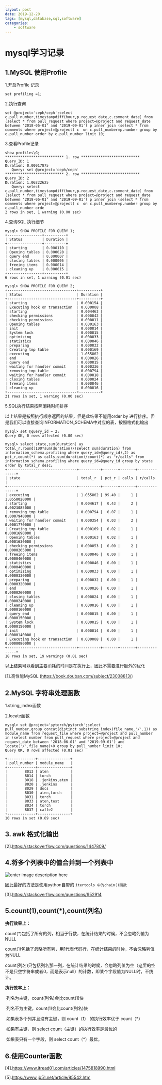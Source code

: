 ```yaml
---
layout: post
date: 2019-12-20
tags: [mysql,database,sql,software]
categories:
    - software
---
```

# mysql学习记录

## 1.MySQL 使用Profile

1.开启Profile 记录

```
set profiling =1;
```
<!-- more -->

2.执行查询

```
set @project='ceph/ceph';select c.pull_number,timestampdiff(hour,p.request_date,c.comment_date) from (select * from pull_request where project=@project and request_date between '2018-06-01' and '2019-09-01') p inner join (select * from comments where project=@project) c  on c.pull_number=p.number group by c.pull_number order by c.pull_number limit 10;
```

3.查看Profile记录

```
show profiles\G;
*************************** 1. row ***************************
Query_ID: 1
Duration: 0.00017875
   Query: set @project='ceph/ceph'
*************************** 2. row ***************************
Query_ID: 2
Duration: 1.06222625
   Query: select c.pull_number,timestampdiff(hour,p.request_date,c.comment_date) from (select * from pull_request where project=@project and request_date between '2018-06-01' and '2019-09-01') p inner join (select * from comments where project=@project) c  on c.pull_number=p.number group by c.pull_number orde
2 rows in set, 1 warning (0.00 sec)

```

4.查询SQL 执行细节

```
mysql> SHOW PROFILE FOR QUERY 1;
+----------------+----------+
| Status         | Duration |
+----------------+----------+
| starting       | 0.000110 |
| Opening tables | 0.000028 |
| query end      | 0.000007 |
| closing tables | 0.000005 |
| freeing items  | 0.000014 |
| cleaning up    | 0.000015 |
+----------------+----------+
6 rows in set, 1 warning (0.01 sec)

```

```
mysql> SHOW PROFILE FOR QUERY 2;
+--------------------------------+----------+
| Status                         | Duration |
+--------------------------------+----------+
| starting                       | 0.000154 |
| Executing hook on transaction  | 0.000008 |
| starting                       | 0.004463 |
| checking permissions           | 0.000042 |
| checking permissions           | 0.000011 |
| Opening tables                 | 0.000163 |
| init                           | 0.000014 |
| System lock                    | 0.000015 |
| optimizing                     | 0.000033 |
| statistics                     | 0.000046 |
| preparing                      | 0.000032 |
| Creating tmp table             | 0.000169 |
| executing                      | 1.055802 |
| end                            | 0.000026 |
| query end                      | 0.000015 |
| waiting for handler commit     | 0.000336 |
| removing tmp table             | 0.000794 |
| waiting for handler commit     | 0.000018 |
| closing tables                 | 0.000024 |
| freeing items                  | 0.000046 |
| cleaning up                    | 0.000016 |
+--------------------------------+----------+
21 rows in set, 1 warning (0.00 sec)

```

5.SQL执行结果按照消耗时间排序

以上结果是按照执行顺序返回的结果，但是此结果不能用order by 进行排序。但是我们可以直接查询INFORMATION_SCHEMA中对应的表，按照格式化输出

```
mysql> set @query_id = 2;
Query OK, 0 rows affected (0.00 sec)

```



```
mysql> select state,sum(duration) as total_r,round(100*sum(duration)/(select sum(duration) from information_schema.profiling where query_id=@query_id),2) as pct_r,count(*) as calls,sum(duration)/count(*) as "r/calls" from information_schema.profiling where query_id=@query_id group by state order by total_r desc;
+--------------------------------+----------+-------+-------+--------------+
| state                          | total_r  | pct_r | calls | r/calls      |
+--------------------------------+----------+-------+-------+--------------+
| executing                      | 1.055802 | 99.40 |     1 | 1.0558020000 |
| starting                       | 0.004617 |  0.43 |     2 | 0.0023085000 |
| removing tmp table             | 0.000794 |  0.07 |     1 | 0.0007940000 |
| waiting for handler commit     | 0.000354 |  0.03 |     2 | 0.0001770000 |
| Creating tmp table             | 0.000169 |  0.02 |     1 | 0.0001690000 |
| Opening tables                 | 0.000163 |  0.02 |     1 | 0.0001630000 |
| checking permissions           | 0.000053 |  0.00 |     2 | 0.0000265000 |
| freeing items                  | 0.000046 |  0.00 |     1 | 0.0000460000 |
| statistics                     | 0.000046 |  0.00 |     1 | 0.0000460000 |
| optimizing                     | 0.000033 |  0.00 |     1 | 0.0000330000 |
| preparing                      | 0.000032 |  0.00 |     1 | 0.0000320000 |
| end                            | 0.000026 |  0.00 |     1 | 0.0000260000 |
| closing tables                 | 0.000024 |  0.00 |     1 | 0.0000240000 |
| cleaning up                    | 0.000016 |  0.00 |     1 | 0.0000160000 |
| query end                      | 0.000015 |  0.00 |     1 | 0.0000150000 |
| System lock                    | 0.000015 |  0.00 |     1 | 0.0000150000 |
| init                           | 0.000014 |  0.00 |     1 | 0.0000140000 |
| Executing hook on transaction  | 0.000008 |  0.00 |     1 | 0.0000080000 |
+--------------------------------+----------+-------+-------+--------------+
18 rows in set, 19 warnings (0.01 sec)

```

以上结果可以看到主要消耗的时间是在执行上，因此不需要进行额外的优化

[1].高性能MySQL (https://book.douban.com/subject/23008813/)





## 2.MySQL 字符串处理函数

1.string_index函数

2.locate函数

```
mysql> set @project='pytorch/pytorch';select pull_number,group_concat(distinct substring_index(file_name,'/',1)) as module_name from request_file where project=@project and pull_number in (select number from pull_request where project=@project and request_date between '2018-06-01' and '2019-09-01') and locate('/',file_name)>0 group by pull_number limit 10;
Query OK, 0 rows affected (0.01 sec)

+-------------+---------------+
| pull_number | module_name   |
+-------------+---------------+
|        8013 | aten          |
|        8014 | torch         |
|        8018 | .jenkins,aten |
|        8020 | .jenkins      |
|        8029 | docs          |
|        8030 | aten,torch    |
|        8031 | torch         |
|        8033 | aten,test     |
|        8034 | torch         |
|        8037 | caffe2        |
+-------------+---------------+
10 rows in set (0.69 sec)

```



## 3. awk 格式化输出

[2].https://stackoverflow.com/questions/1447809/





## 4.将多个列表中的值合并到一个列表中

![enter image description here](mysql-study.png)

因此最好的方法是使用python自带的 `itertools 中的chain()函数`



[3].https://stackoverflow.com/questions/952914



## 5.count(1),count(*),count(列名)

**执行效果上：**  

​	count(*)包括了所有的列，相当于行数，在统计结果的时候，不会忽略列值为NULL  

​	count(1)包括了忽略所有列，用1代表代码行，在统计结果的时候，不会忽略列值为NULL  

​	count(列名)只包括列名那一列，在统计结果的时候，会忽略列值为空（这里的空不是只空字符串或者0，而是表示null）的计数，即某个字段值为NULL时，不统计。

**执行效率上：**  

​	列名为主键，count(列名)会比count(1)快  

​	列名不为主键，count(1)会比count(列名)快  

​	如果表多个列并且没有主键，则 count（1） 的执行效率优于 count（*）

​	如果有主键，则 select count（主键）的执行效率是最优的  

​	如果表只有一个字段，则 select count（*）最优。



## 6.使用Counter函数

[4].https://www.itread01.com/articles/1475818990.html

[5].https://www.jb51.net/article/85542.htm